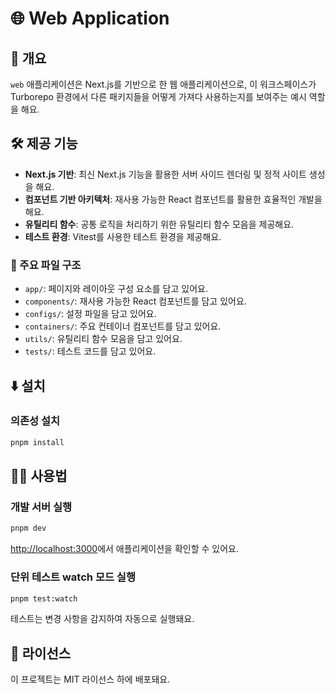 # 🌐 Web Application

## 📖 개요

`web` 애플리케이션은 Next.js를 기반으로 한 웹 애플리케이션으로, 이 워크스페이스가 Turborepo 환경에서 다른 패키지들을 어떻게 가져다 사용하는지를 보여주는 예시 역할을 해요.

## 🛠️ 제공 기능

- **Next.js 기반**: 최신 Next.js 기능을 활용한 서버 사이드 렌더링 및 정적 사이트 생성을 해요.
- **컴포넌트 기반 아키텍처**: 재사용 가능한 React 컴포넌트를 활용한 효율적인 개발을 해요.
- **유틸리티 함수**: 공통 로직을 처리하기 위한 유틸리티 함수 모음을 제공해요.
- **테스트 환경**: Vitest를 사용한 테스트 환경을 제공해요.

### 📁 주요 파일 구조

- `app/`: 페이지와 레이아웃 구성 요소를 담고 있어요.
- `components/`: 재사용 가능한 React 컴포넌트를 담고 있어요.
- `configs/`: 설정 파일을 담고 있어요.
- `containers/`: 주요 컨테이너 컴포넌트를 담고 있어요.
- `utils/`: 유틸리티 함수 모음을 담고 있어요.
- `tests/`: 테스트 코드를 담고 있어요.

## ⬇️ 설치

### 의존성 설치

```bash
pnpm install
```

## 🧑‍💻 사용법

### 개발 서버 실행

```bash
pnpm dev
```

[http://localhost:3000](http://localhost:3000)에서 애플리케이션을 확인할 수 있어요.

### 단위 테스트 watch 모드 실행

```bash
pnpm test:watch
```

테스트는 변경 사항을 감지하여 자동으로 실행돼요.

## 📜 라이선스

이 프로젝트는 MIT 라이선스 하에 배포돼요.
